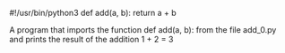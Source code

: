 #!/usr/bin/python3
def add(a, b):
    return a + b

A program that imports the function def add(a, b): from the file add_0.py and prints the result of the addition 1 + 2 = 3
